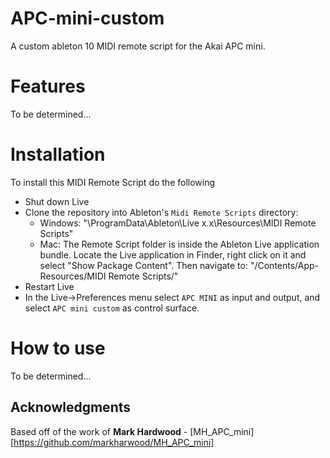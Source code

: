 # APC-mini-custom
 
A custom ableton 10 MIDI remote script for the Akai APC mini.

# Features

To be determined...

# Installation
To install this MIDI Remote Script do the following

* Shut down Live
* Clone the repository into Ableton's `Midi Remote Scripts` directory: 
    * Windows: "\ProgramData\Ableton\Live x.x\Resources\MIDI Remote Scripts\"
    * Mac: The Remote Script folder is inside the Ableton Live application bundle. Locate the Live application in Finder, right click on it and select "Show Package Content". 
        Then navigate to: "/Contents/App-Resources/MIDI Remote Scripts/"
* Restart Live
* In the Live->Preferences menu select `APC MINI` as input and output, and select `APC mini custom` as control surface.

# How to use

To be determined...

## Acknowledgments

Based off of the work of **Mark Hardwood** - [MH_APC_mini][https://github.com/markharwood/MH_APC_mini]
